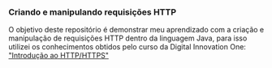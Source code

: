 ### Criando e manipulando requisições HTTP<br>
O objetivo deste repositório é demonstrar meu aprendizado com a criação e manipulação de requisições HTTP dentro da linguagem Java,
para isso utilizei os conhecimentos obtidos pelo curso da Digital Innovation One: 
["Introdução ao HTTP/HTTPS"](https://web.dio.me/course/introducao-ao-http-https/learning/b9ebb4aa-3ac6-4425-bd1f-726d80bd7514/?back=/browse) 
